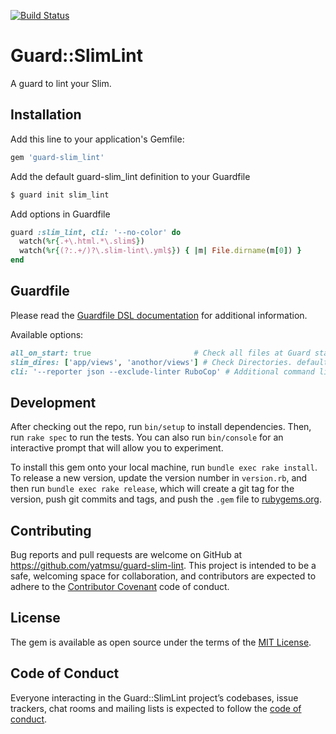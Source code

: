 [![Build Status](https://travis-ci.org/yatmsu/guard-slim-lint.svg?branch=master)](https://travis-ci.org/yatmsu/guard-slim-lint)

# Guard::SlimLint

A guard to lint your Slim.

## Installation

Add this line to your application's Gemfile:

```ruby
gem 'guard-slim_lint'
```

Add the default guard-slim_lint definition to your Guardfile

```bash
$ guard init slim_lint
```

Add options in Guardfile

```ruby
guard :slim_lint, cli: '--no-color' do
  watch(%r{.+\.html.*\.slim$})
  watch(%r{(?:.+/)?\.slim-lint\.yml$}) { |m| File.dirname(m[0]) }
end
```

## Guardfile

Please read the [Guardfile DSL documentation](https://github.com/guard/guard#readme) for additional information.

Available options:

```ruby
all_on_start: true                       # Check all files at Guard startup. default: true
slim_dires: ['app/views', 'anothor/views'] # Check Directories. default: 'app/views' or '.'
cli: '--reporter json --exclude-linter RuboCop' # Additional command line options to slim-lint. default: nil
```

## Development

After checking out the repo, run `bin/setup` to install dependencies. Then, run `rake spec` to run the tests. You can also run `bin/console` for an interactive prompt that will allow you to experiment.

To install this gem onto your local machine, run `bundle exec rake install`. To release a new version, update the version number in `version.rb`, and then run `bundle exec rake release`, which will create a git tag for the version, push git commits and tags, and push the `.gem` file to [rubygems.org](https://rubygems.org).

## Contributing

Bug reports and pull requests are welcome on GitHub at https://github.com/yatmsu/guard-slim-lint. This project is intended to be a safe, welcoming space for collaboration, and contributors are expected to adhere to the [Contributor Covenant](http://contributor-covenant.org) code of conduct.

## License

The gem is available as open source under the terms of the [MIT License](https://opensource.org/licenses/MIT).

## Code of Conduct

Everyone interacting in the Guard::SlimLint project’s codebases, issue trackers, chat rooms and mailing lists is expected to follow the [code of conduct](https://github.com/yatmsu/guard-slim-lint/blob/master/CODE_OF_CONDUCT.md).
